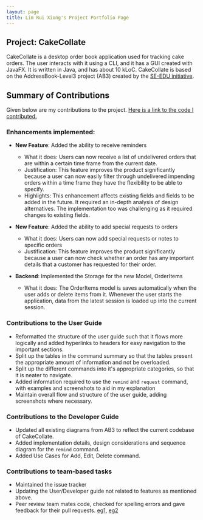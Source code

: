 ```yaml
---
layout: page
title: Lim Rui Xiong's Project Portfolio Page
---
```


## Project: CakeCollate

CakeCollate is a desktop order book application used for tracking cake orders. The user interacts with it using a CLI, and it has a GUI created with JavaFX. It is written in Java, and has about 10 kLoC.
CakeCollate is based on the AddressBook-Level3 project (AB3) created by the [SE-EDU initiative](https://se-education.org).

## Summary of Contributions

Given below are my contributions to the project.
[Here is a link to the code I contributed.](https://nus-cs2103-ay2021s2.github.io/tp-dashboard/?search=&sort=groupTitle&sortWithin=title&timeframe=commit&mergegroup=&groupSelect=groupByRepos&breakdown=true&checkedFileTypes=docs~functional-code~test-code~other&since=&tabOpen=true&tabType=authorship&tabAuthor=RuiXiong2211&tabRepo=AY2021S2-CS2103T-T11-4%2Ftp%5Bmaster%5D&authorshipIsMergeGroup=false&authorshipFileTypes=docs~functional-code~test-code~other&authorshipIsBinaryFileTypeChecked=false)

### Enhancements implemented:
* **New Feature**: Added the ability to receive reminders
  * What it does: Users can now receive a list of undelivered orders that are within a certain time frame from the 
  current date.
  * Justification: This feature improves the product significantly because a user can now easily filter through 
  undelivered impending orders within a time frame they have the flexibility to be able to specify.
  * Highlights: This enhancement affects existing fields and fields to be added in the future. 
  It required an in-depth analysis of design alternatives. The implementation too was challenging as it required 
  changes to existing fields.
  
* **New Feature**: Added the ability to add special requests to orders
  * What it does: Users can now add special requests or notes to specific orders
  * Justification: This feature improves the product significantly because a user can now check whether an order 
  has any important details that a customer has requested for their order. 
  
* **Backend**: Implemented the Storage for the new Model, OrderItems
  * What it does: The OrderItems model is saves automatically when the user adds or delete items from it.
  Whenever the user starts the application, data from the latest session is loaded up into the current session.
  
### Contributions to the User Guide
* Reformatted the structure of the user guide such that it flows more logically and added hyperlinks to headers 
for easy navigation to the important sections.
* Split up the tables in the command summary so that the tables present the appropriate amount of information
and not be overloaded.
* Split up the different commands into it's appropriate categories, so that it is neater to navigate.
* Added information required to use the `remind` and `request` command, with examples and screenshots to aid
in my explanation
* Maintain overall flow and structure of the user guide, adding screenshots where necessary.

### Contributions to the Developer Guide
* Updated all existing diagrams from AB3 to reflect the current codebase of CakeCollate.
* Added implementation details, design considerations and sequence diagram for the `remind` command.
* Added Use Cases for Add, Edit, Delete command.

### Contributions to team-based tasks
* Maintained the issue tracker
* Updating the User/Developer guide not related to features as mentioned above.
* Peer review team mates code, checked for spelling errors and gave feedback for their pull requests. [eg1](https://github.com/AY2021S2-CS2103T-T11-4/tp/pull/198), [eg2](https://github.com/AY2021S2-CS2103T-T11-4/tp/pull/65)



